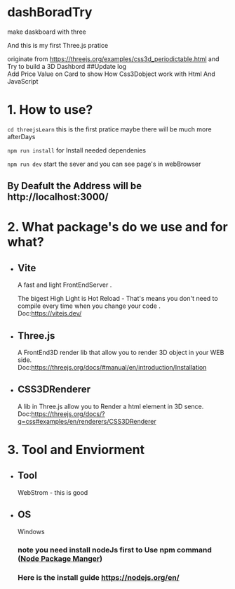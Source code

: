 # dashBoradTry
make daskboard with three

And this is my first Three.js pratice 

originate from https://threejs.org/examples/css3d_periodictable.html
and Try to build a 3D Dashbord 
##Update log  
Add Price Value on Card to show How Css3Dobject work with Html And JavaScript

# 1. How to use?
`cd threejsLearn`
this is the first pratice maybe there will be much more afterDays

`npm run install`
for Install needed dependenies

`npm run dev`
start the sever and you can see page's in webBrowser

## By Deafult the Address will be http://localhost:3000/

# 2. What package's do we use and for what?
* ## Vite 
  A fast and light FrontEndServer .
  
  The bigest High Light is Hot Reload  - That's means you don't need to compile every time when you change your code .  
  Doc:https://vitejs.dev/
 
* ## Three.js
  A FrontEnd3D render lib that allow you to render 3D object in your WEB side.  
  Doc:https://threejs.org/docs/#manual/en/introduction/Installation
  
* ## CSS3DRenderer 
  A lib in Three.js allow you to Render a html element in 3D sence.  
  Doc:https://threejs.org/docs/?q=css#examples/en/renderers/CSS3DRenderer
  
# 3. Tool and Enviorment
* ## Tool  
  WebStrom - this is good
* ## OS
  Windows 
  ### note you need install nodeJs first to Use npm command ([Node Package Manger](https://www.npmjs.com/))
  ### Here is the install guide https://nodejs.org/en/
  
  

